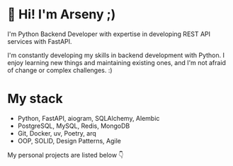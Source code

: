 # 👋 Hi! I'm Arseny ;)

I'm Python Backend Developer with expertise in developing REST API services with FastAPI.

I'm constantly developing my skills in backend development with Python. I enjoy learning new things and maintaining existing ones, and I'm not afraid of change or complex challenges. :)

# My stack
- Python, FastAPI, aiogram, SQLAlchemy, Alembic
- PostgreSQL, MySQL, Redis, MongoDB
- Git, Docker, uv, Poetry, arq
- OOP, SOLID, Design Patterns, Agile

My personal projects are listed below 👇
